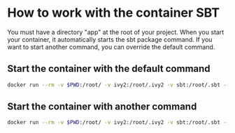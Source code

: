 # How to work with the container SBT

You must have a directory "app" at the root of your project.
When you start your container, it automatically starts the sbt package command.
If you want to start another command, you can override the default command.

## Start the container with the default command

```bash
docker run --rm -v $PWD:/root/ -v ivy2:/root/.ivy2 -v sbt:/root/.sbt --name sbt swal4u/sbt:0.13.17
```

## Start the container with another command

```bash
docker run --rm -v $PWD:/root/ -v ivy2:/root/.ivy2 -v sbt:/root/.sbt --name sbt swal4u/sbt:0.13.17 sbt compile
```
